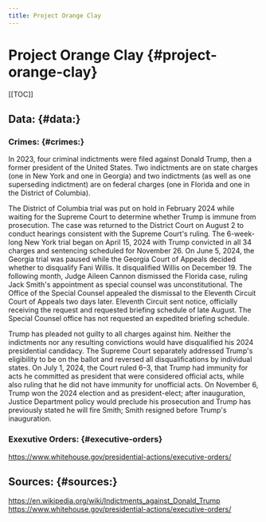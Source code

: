 ```yaml
---
title: Project Orange Clay
---
```


# **Project Orange Clay** {#project-orange-clay}

[[TOC]]
## **Data:** {#data:}

### **Crimes:** {#crimes:}

In 2023, four criminal indictments were filed against Donald Trump, then a former president of the United States. Two indictments are on state charges (one in New York and one in Georgia) and two indictments (as well as one superseding indictment) are on federal charges (one in Florida and one in the District of Columbia).

The District of Columbia trial was put on hold in February 2024 while waiting for the Supreme Court to determine whether Trump is immune from prosecution. The case was returned to the District Court on August 2 to conduct hearings consistent with the Supreme Court's ruling. The 6-week-long New York trial began on April 15, 2024 with Trump convicted in all 34 charges and sentencing scheduled for November 26. On June 5, 2024, the Georgia trial was paused while the Georgia Court of Appeals decided whether to disqualify Fani Willis. It disqualified Willis on December 19. The following month, Judge Aileen Cannon dismissed the Florida case, ruling Jack Smith's appointment as special counsel was unconstitutional. The Office of the Special Counsel appealed the dismissal to the Eleventh Circuit Court of Appeals two days later. Eleventh Circuit sent notice, officially receiving the request and requested briefing schedule of late August. The Special Counsel office has not requested an expedited briefing schedule.

Trump has pleaded not guilty to all charges against him. Neither the indictments nor any resulting convictions would have disqualified his 2024 presidential candidacy. The Supreme Court separately addressed Trump's eligibility to be on the ballot and reversed all disqualifications by individual states. On July 1, 2024, the Court ruled 6–3, that Trump had immunity for acts he committed as president that were considered official acts, while also ruling that he did not have immunity for unofficial acts. On November 6, Trump won the 2024 election and as president-elect; after inauguration, Justice Department policy would preclude his prosecution and Trump has previously stated he will fire Smith; Smith resigned before Trump's inauguration.

### **Exexutive Orders:** {#executive-orders}
https://www.whitehouse.gov/presidential-actions/executive-orders/ 

## **Sources:** {#sources:}

https://en.wikipedia.org/wiki/Indictments_against_Donald_Trump
https://www.whitehouse.gov/presidential-actions/executive-orders/
